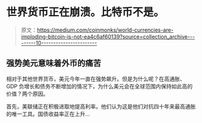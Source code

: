 # 世界货币正在崩溃。比特币不是。

> 原文：<https://medium.com/coinmonks/world-currencies-are-imploding-bitcoin-is-not-ea4c6af60139?source=collection_archive---------10----------------------->

## 强势美元意味着外币的痛苦

相对于其他世界货币，美元今年一直在强势飙升。但是为什么呢？在高通胀、GDP 负增长和债务不断增加的情况下，为什么美元会在全球范围内保持如此高的价值？两个原因。

首先，美联储正在积极进取地提高利率。他们认为这是他们对抗四十年来最高通胀的唯一工具。国债收益率正在上升…